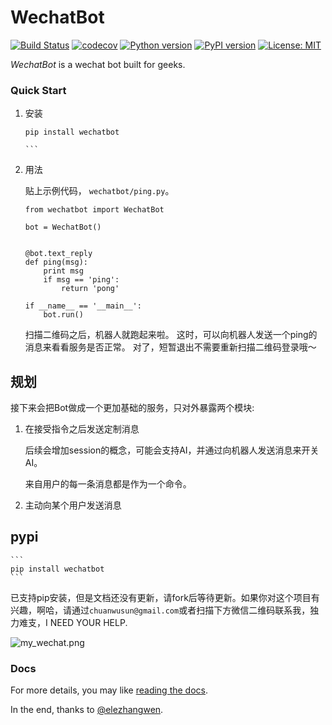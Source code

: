 # WechatBot
[![Build Status](https://travis-ci.org/chuanwu/WechatBot.svg?branch=master)](https://travis-ci.org/chuanwu/WechatBot)
[![codecov](https://codecov.io/gh/chuanwu/WechatBot/branch/master/graph/badge.svg)](https://codecov.io/gh/chuanwu/WechatBot)
[![Python version](https://img.shields.io/pypi/pyversions/logwrap.svg)](https://codecov.io/gh/chuanwu/WechatBot)
[![PyPI version](https://badge.fury.io/py/wechatbot.svg)](https://badge.fury.io/py/wechatbot)
[![License: MIT](https://img.shields.io/badge/License-MIT-yellow.svg)](https://opensource.org/licenses/MIT)


*WechatBot* is a wechat bot built for geeks.

### Quick Start

1. 安装

   ````
   pip install wechatbot

   ```

2. 用法

   贴上示例代码， `wechatbot/ping.py`。

   ```
   from wechatbot import WechatBot

   bot = WechatBot()


   @bot.text_reply
   def ping(msg):
       print msg
       if msg == 'ping':
           return 'pong'

   if __name__ == '__main__':
       bot.run()
   ```

   扫描二维码之后，机器人就跑起来啦。
   这时，可以向机器人发送一个ping的消息来看看服务是否正常。
   对了，短暂退出不需要重新扫描二维码登录哦～


## 规划

接下来会把Bot做成一个更加基础的服务，只对外暴露两个模块:

1. 在接受指令之后发送定制消息

   后续会增加session的概念，可能会支持AI，并通过向机器人发送消息来开关AI。

   来自用户的每一条消息都是作为一个命令。


2. 主动向某个用户发送消息


## pypi


    ```
    pip install wechatbot
    ```

已支持pip安装，但是文档还没有更新，请fork后等待更新。如果你对这个项目有兴趣，啊哈，请通过`chuanwusun@gmail.com`或者扫描下方微信二维码联系我，独力难支，I NEED YOUR HELP.

![my_wechat.png](https://ooo.0o0.ooo/2017/04/16/58f30ae346d96.png)

### Docs

For more details, you may like [reading the docs](http://tinker.readthedocs.io/).


In the end, thanks to [@elezhangwen](https://github.com/elezhangwen).
